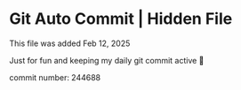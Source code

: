 # Git Auto Commit | Hidden File

This file was added Feb 12, 2025

Just for fun and keeping my daily git commit active 🤪

commit number: 244688
